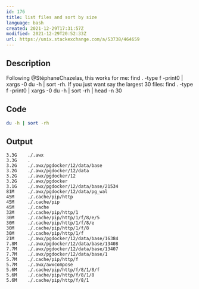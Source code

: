 ```yaml
---
id: 176
title: list files and sort by size
language: bash
created: 2021-12-29T17:31:57Z
modified: 2021-12-29T20:52:33Z
url: https://unix.stackexchange.com/a/53738/464659
---
```


## Description

Following @StéphaneChazelas, this works for me: find . -type f -print0 | xargs -0 du -h | sort -rh. If you just want say the largest 30 files: find . -type f -print0 | xargs -0 du -h | sort -rh | head -n 30

## Code

```bash
du -h | sort -rh
```

## Output

```
3.3G    ./.awx
3.3G    .
3.2G    ./.awx/pgdocker/12/data/base
3.2G    ./.awx/pgdocker/12/data
3.2G    ./.awx/pgdocker/12
3.2G    ./.awx/pgdocker
3.1G    ./.awx/pgdocker/12/data/base/21534
81M     ./.awx/pgdocker/12/data/pg_wal
45M     ./.cache/pip/http
45M     ./.cache/pip
45M     ./.cache
32M     ./.cache/pip/http/1
30M     ./.cache/pip/http/1/f/8/e/5
30M     ./.cache/pip/http/1/f/8/e
30M     ./.cache/pip/http/1/f/8
30M     ./.cache/pip/http/1/f
21M     ./.awx/pgdocker/12/data/base/16384
7.8M    ./.awx/pgdocker/12/data/base/13408
7.7M    ./.awx/pgdocker/12/data/base/13407
7.7M    ./.awx/pgdocker/12/data/base/1
5.7M    ./.cache/pip/http/f
5.7M    ./.awx/awxcompose
5.6M    ./.cache/pip/http/f/8/1/8/f
5.6M    ./.cache/pip/http/f/8/1/8
5.6M    ./.cache/pip/http/f/8/1
```

<!-- end -->

